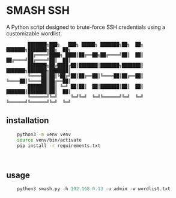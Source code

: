 # SMASH SSH
A Python script designed to brute-force SSH credentials using a customizable wordlist.

```
        ███████╗███╗   ███╗ █████╗ ███████╗██╗  ██╗        ███████╗███████╗██╗  ██╗
        ██╔════╝████╗ ████║██╔══██╗██╔════╝██║  ██║        ██╔════╝██╔════╝██║  ██║
        ███████╗██╔████╔██║███████║███████╗███████║        ███████╗███████╗███████║
        ╚════██║██║╚██╔╝██║██╔══██║╚════██║██╔══██║        ╚════██║╚════██║██╔══██║
        ███████║██║ ╚═╝ ██║██║  ██║███████║██║  ██║        ███████║███████║██║  ██║
        ╚══════╝╚═╝     ╚═╝╚═╝  ╚═╝╚══════╝╚═╝  ╚═╝        ╚══════╝╚══════╝╚═╝  ╚═╝

```
## installation
```bash
    python3 -m venv venv
    source venv/bin/activate
    pip install -r requirements.txt

    
```
## usage
```python
    python3 smash.py -h 192.168.0.13 -u admin -w wordlist.txt
```